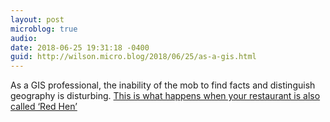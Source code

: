```yaml
---
layout: post
microblog: true
audio: 
date: 2018-06-25 19:31:18 -0400
guid: http://wilson.micro.blog/2018/06/25/as-a-gis.html
---
```

As a GIS professional, the inability of the mob to find facts and distinguish geography is disturbing. [This is what happens when your restaurant is also called ‘Red Hen’](https://www.washingtonpost.com/news/business/wp/2018/06/25/sarah-sanders-didnt-eat-at-that-red-hen-or-that-one/?utm_term=.2618ef5b61f0)
